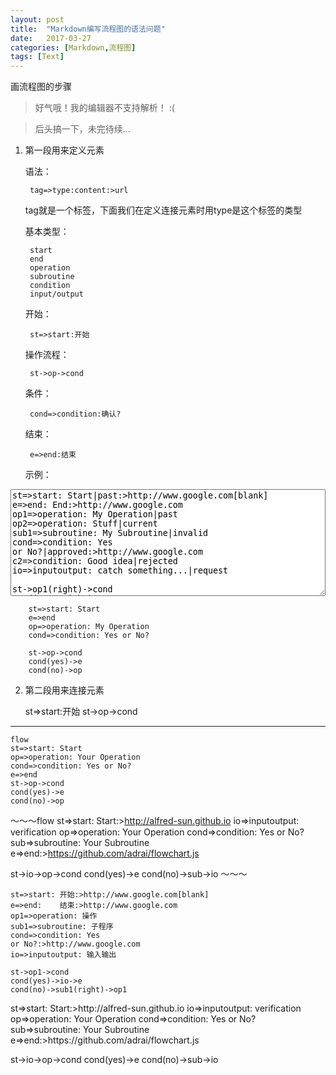 ```yaml
---
layout: post
title:  "Markdown编写流程图的语法问题"
date:   2017-03-27
categories: [Markdown,流程图]
tags: [Text]
---
```

画流程图的步骤

>好气哦！我的编辑器不支持解析！ :(

>后头搞一下，未完待续...

1. 第一段用来定义元素
	
	语法：
		
		tag=>type:content:>url
		
	tag就是一个标签，下面我们在定义连接元素时用type是这个标签的类型
	
	基本类型：
	
		start
		end
		operation
		subroutine
		condition
		input/output
		
	开始：
		
		st=>start:开始
		
	操作流程：
	
		st->op->cond
		
	条件：
	
		cond=>condition:确认?
		
	结束：
	
		e=>end:结束
		
	示例：


<textarea id="code" style="width: 100%;" rows="11">
st=>start: Start|past:>http://www.google.com[blank]
e=>end: End:>http://www.google.com
op1=>operation: My Operation|past
op2=>operation: Stuff|current
sub1=>subroutine: My Subroutine|invalid
cond=>condition: Yes
or No?|approved:>http://www.google.com
c2=>condition: Good idea|rejected
io=>inputoutput: catch something...|request

st->op1(right)->cond
cond(yes, right)->c2
cond(no)->sub1(left)->op1
c2(yes)->io->e
c2(no)->op2->e
</textarea>


		st=>start: Start
		e=>end
		op=>operation: My Operation
		cond=>condition: Yes or No?

		st->op->cond
		cond(yes)->e
		cond(no)->op	

2. 第二段用来连接元素

	st=>start:开始
	st->op->cond
	
	
***
	
	flow
	st=>start: Start
	op=>operation: Your Operation
	cond=>condition: Yes or No?
	e=>end
	st->op->cond
	cond(yes)->e
	cond(no)->op
	
～～～flow
st=>start: Start:>http://alfred-sun.github.io
io=>inputoutput: verification
op=>operation: Your Operation
cond=>condition: Yes or No?
sub=>subroutine: Your Subroutine
e=>end:>https://github.com/adrai/flowchart.js

st->io->op->cond
cond(yes)->e
cond(no)->sub->io
～～～

	st=>start: 开始:>http://www.google.com[blank]
	e=>end:    结束:>http://www.google.com
	op1=>operation: 操作
	sub1=>subroutine: 子程序
	cond=>condition: Yes 
	or No?:>http://www.google.com
	io=>inputoutput: 输入输出

	st->op1->cond
	cond(yes)->io->e
	cond(no)->sub1(right)->op1



<flow>
st=>start: Start:>http://alfred-sun.github.io
io=>inputoutput: verification
op=>operation: Your Operation
cond=>condition: Yes or No?
sub=>subroutine: Your Subroutine
e=>end:>https://github.com/adrai/flowchart.js

st->io->op->cond
cond(yes)->e
cond(no)->sub->io
</flow>



